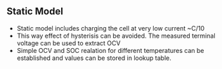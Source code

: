 ## Static Model

* Static model includes charging the cell at very low current ~C/10
* This way effect of hysterisis can be avoided. The measured terminal voltage can be used to extract OCV
* Simple OCV and SOC realation for different temperatures can be established and values can be stored in lookup table.
